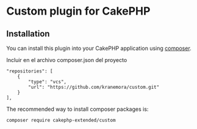 # Custom plugin for CakePHP

## Installation

You can install this plugin into your CakePHP application using [composer](http://getcomposer.org).

Incluir en el archivo composer.json del proyecto

```
"repositories": [
    {
        "type": "vcs",
        "url": "https://github.com/kranemora/custom.git"
    }
],
```

The recommended way to install composer packages is:

```
composer require cakephp-extended/custom
```
